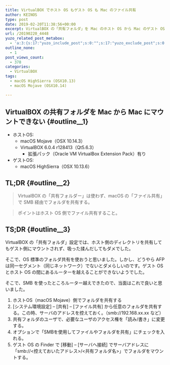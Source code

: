 ```yaml
---
title: VirtualBOX でホスト OS もゲスト OS も Mac のファイル共有
author: KEINOS
type: post
date: 2019-02-20T11:38:56+00:00
excerpt: VirtualBOX の「共有フォルダ」を Mac のホスト OS から Mac のゲスト OS にマウントするには、OS の「ファイル共有」を使うのが楽です。
url: /20190220_4448
yuzo_related_post_metabox:
  - 'a:3:{s:17:"yuzo_include_post";s:0:"";s:17:"yuzo_exclude_post";s:0:"";s:21:"yuzo_disabled_related";N;}'
outline_none:
  - 1
post_views_count:
  - 378
categories:
  - VirtualBOX
tags:
  - macOS HighSierra (OSX10.13)
  - macOS Mojave (OSX10.14)

---
```

## VirtualBOX の共有フォルダを Mac から Mac にマウントできない {#outline__1}

  * ホストOS: 
      * macOS Mojave（OSX 10.14.3）
      * VirtualBOX 6.0.4 r128413（Qt5.6.3） 
          * 拡張パック（Oracle VM VirtualBox Extension Pack）有り
  * ゲストOS: 
      * macOS HighSierra（OSX 10.13.6）

## TL;DR {#outline__2}

> VirtualBOX の「共有フォルダー」は使わず、macOS の「ファイル共有」で SMB 経由でフォルダを共有する。
    
> ポイントはホスト OS 側でファイル共有すること。 

## TS;DR {#outline__3}

VirtualBOX の「共有フォルダ」設定では、ホスト側のディレクトリを共有してもゲスト側にマウントされず、吸った揉んだしてもダメでした。

そこで、OS 標準のフォルダ共有を使おうと思いました。しかし、どうやら AFP は同一セグメント（同じネットワーク）でないとダメらしいのです。ゲスト OS とホスト OS の間にあるルーターを越えることができないようでした。

そこで、SMB を使ったところルーター越えできたので、当面はこれで良いと思いました。

  1. ホストOS（macOS Mojave）側でフォルダを共有する
  2. [システム環境設定] &#8211; [共有] &#8211; [ファイル共有] から任意のフォルダを共有する。この時、サーバのアドレスを控えておく。（smb://192.168.xx.xx など）
  3. 共有フォルダのユーザで、必要なユーザのアクセス権を「読み/書き」に変更する。
  4. オプションで「SMBを使用してファイルやフォルダを共有」にチェックを入れる。
  5. ゲスト OS の Finder で [移動] &#8211; [サーバへ接続] でサーバアドレスに「smb://<控えておいたアドレス>/<共有フォルダ名>」でフォルダをマウントする。